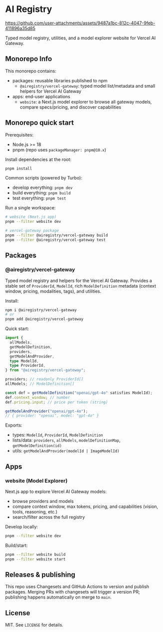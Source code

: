 # AI Registry

https://github.com/user-attachments/assets/9487a1bc-812c-4047-9feb-411896a35d85

Typed model registry, utilities, and a model explorer website for Vercel AI Gateway.

## Monorepo Info

This monorepo contains:

- packages: reusable libraries published to npm
  - `@airegistry/vercel-gateway`: typed model list/metadata and small helpers for Vercel AI Gateway
- apps: end-user applications
  - `website`: a Next.js model explorer to browse all gateway models, compare specs/pricing, and discover capabilities

## Monorepo quick start

Prerequisites:

- Node.js >= 18
- pnpm (repo uses `packageManager: pnpm@10.x`)

Install dependencies at the root:

```bash
pnpm install
```

Common scripts (powered by Turbo):

- develop everything: `pnpm dev`
- build everything: `pnpm build`
- test everything: `pnpm test`

Run a single workspace:

```bash
# website (Next.js app)
pnpm --filter website dev

# vercel-gateway package
pnpm --filter @airegistry/vercel-gateway build
pnpm --filter @airegistry/vercel-gateway test
```

## Packages

### @airegistry/vercel-gateway

Typed model registry and helpers for the Vercel AI Gateway. Provides a stable set of `ProviderId`, `ModelId`, rich `ModelDefinition` metadata (context window, pricing, modalities, tags), and utilities.

Install:

```bash
npm i @airegistry/vercel-gateway
# or
pnpm add @airegistry/vercel-gateway
```

Quick start:

```ts
import {
  allModels,
  getModelDefinition,
  providers,
  getModelAndProvider,
  type ModelId,
  type ProviderId,
} from "@airegistry/vercel-gateway";

providers; // readonly ProviderId[]
allModels; // ModelDefinition[]

const def = getModelDefinition("openai/gpt-4o" satisfies ModelId);
def.context_window; // number
def.pricing.input; // price per token (string)

getModelAndProvider("openai/gpt-4o");
// { provider: "openai", model: "gpt-4o" }
```

Exports:

- types: `ModelId`, `ProviderId`, `ModelDefinition`
- lists/data: `providers`, `allModels`, `modelDefinitionMap`, `getModelDefinition(id)`
- utils: `getModelAndProvider(modelId | ImageModelId)`

## Apps

### website (Model Explorer)

Next.js app to explore Vercel AI Gateway models:

- browse providers and models
- compare context window, max tokens, pricing, and capabilities (vision, tools, reasoning, etc.)
- search/filter across the full registry

Develop locally:

```bash
pnpm --filter website dev
```

Build/start:

```bash
pnpm --filter website build
pnpm --filter website start
```

## Releases & publishing

This repo uses Changesets and GitHub Actions to version and publish packages. Merging PRs with changesets will trigger a version PR; publishing happens automatically on merge to `main`.

## License

MIT. See `LICENSE` for details.

